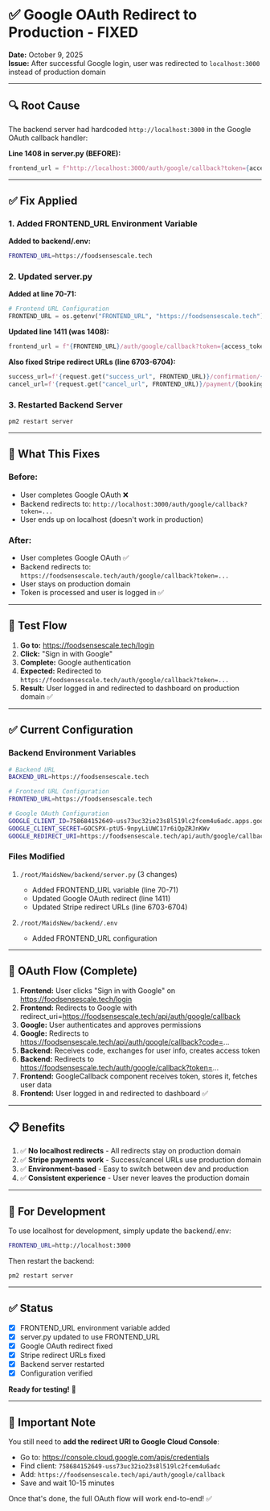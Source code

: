 # ✅ Google OAuth Redirect to Production - FIXED

**Date:** October 9, 2025  
**Issue:** After successful Google login, user was redirected to `localhost:3000` instead of production domain

---

## 🔍 Root Cause

The backend server had hardcoded `http://localhost:3000` in the Google OAuth callback handler:

**Line 1408 in server.py (BEFORE):**
```python
frontend_url = f"http://localhost:3000/auth/google/callback?token={access_token}&user={user_response['email']}"
```

---

## ✅ Fix Applied

### 1. Added FRONTEND_URL Environment Variable

**Added to backend/.env:**
```bash
FRONTEND_URL=https://foodsensescale.tech
```

### 2. Updated server.py

**Added at line 70-71:**
```python
# Frontend URL Configuration
FRONTEND_URL = os.getenv("FRONTEND_URL", "https://foodsensescale.tech")
```

**Updated line 1411 (was 1408):**
```python
frontend_url = f"{FRONTEND_URL}/auth/google/callback?token={access_token}&user={user_response['email']}"
```

**Also fixed Stripe redirect URLs (line 6703-6704):**
```python
success_url=f'{request.get("success_url", FRONTEND_URL)}/confirmation/{booking_id}',
cancel_url=f'{request.get("cancel_url", FRONTEND_URL)}/payment/{booking_id}',
```

### 3. Restarted Backend Server
```bash
pm2 restart server
```

---

## 🎯 What This Fixes

### Before:
- User completes Google OAuth ❌
- Backend redirects to: `http://localhost:3000/auth/google/callback?token=...`
- User ends up on localhost (doesn't work in production)

### After:
- User completes Google OAuth ✅
- Backend redirects to: `https://foodsensescale.tech/auth/google/callback?token=...`
- User stays on production domain
- Token is processed and user is logged in ✅

---

## 🧪 Test Flow

1. **Go to:** https://foodsensescale.tech/login
2. **Click:** "Sign in with Google"
3. **Complete:** Google authentication
4. **Expected:** Redirected to `https://foodsensescale.tech/auth/google/callback?token=...`
5. **Result:** User logged in and redirected to dashboard on production domain ✅

---

## ✅ Current Configuration

### Backend Environment Variables
```bash
# Backend URL
BACKEND_URL=https://foodsensescale.tech

# Frontend URL Configuration
FRONTEND_URL=https://foodsensescale.tech

# Google OAuth Configuration
GOOGLE_CLIENT_ID=758684152649-uss73uc32io23s8l519lc2fcem4u6adc.apps.googleusercontent.com
GOOGLE_CLIENT_SECRET=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
GOOGLE_REDIRECT_URI=https://foodsensescale.tech/api/auth/google/callback
```

### Files Modified
1. `/root/MaidsNew/backend/server.py` (3 changes)
   - Added FRONTEND_URL variable (line 70-71)
   - Updated Google OAuth redirect (line 1411)
   - Updated Stripe redirect URLs (line 6703-6704)

2. `/root/MaidsNew/backend/.env`
   - Added FRONTEND_URL configuration

---

## 🔄 OAuth Flow (Complete)

1. **Frontend:** User clicks "Sign in with Google" on https://foodsensescale.tech/login
2. **Frontend:** Redirects to Google with redirect_uri=https://foodsensescale.tech/api/auth/google/callback
3. **Google:** User authenticates and approves permissions
4. **Google:** Redirects to https://foodsensescale.tech/api/auth/google/callback?code=...
5. **Backend:** Receives code, exchanges for user info, creates access token
6. **Backend:** Redirects to https://foodsensescale.tech/auth/google/callback?token=...
7. **Frontend:** GoogleCallback component receives token, stores it, fetches user data
8. **Frontend:** User logged in and redirected to dashboard ✅

---

## 📋 Benefits

1. ✅ **No localhost redirects** - All redirects stay on production domain
2. ✅ **Stripe payments work** - Success/cancel URLs use production domain
3. ✅ **Environment-based** - Easy to switch between dev and production
4. ✅ **Consistent experience** - User never leaves the production domain

---

## 🔧 For Development

To use localhost for development, simply update the backend/.env:
```bash
FRONTEND_URL=http://localhost:3000
```

Then restart the backend:
```bash
pm2 restart server
```

---

## ✅ Status

- [x] FRONTEND_URL environment variable added
- [x] server.py updated to use FRONTEND_URL
- [x] Google OAuth redirect fixed
- [x] Stripe redirect URLs fixed
- [x] Backend server restarted
- [x] Configuration verified

**Ready for testing!** 🚀

---

## 🎯 Important Note

You still need to **add the redirect URI to Google Cloud Console**:
- Go to: https://console.cloud.google.com/apis/credentials
- Find client: `758684152649-uss73uc32io23s8l519lc2fcem4u6adc`
- Add: `https://foodsensescale.tech/api/auth/google/callback`
- Save and wait 10-15 minutes

Once that's done, the full OAuth flow will work end-to-end! ✅

